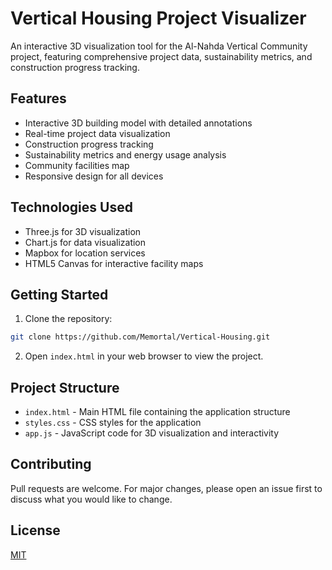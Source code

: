 # Vertical Housing Project Visualizer

An interactive 3D visualization tool for the Al-Nahda Vertical Community project, featuring comprehensive project data, sustainability metrics, and construction progress tracking.

## Features

- Interactive 3D building model with detailed annotations
- Real-time project data visualization
- Construction progress tracking
- Sustainability metrics and energy usage analysis
- Community facilities map
- Responsive design for all devices

## Technologies Used

- Three.js for 3D visualization
- Chart.js for data visualization
- Mapbox for location services
- HTML5 Canvas for interactive facility maps

## Getting Started

1. Clone the repository:
```bash
git clone https://github.com/Memortal/Vertical-Housing.git
```

2. Open `index.html` in your web browser to view the project.

## Project Structure

- `index.html` - Main HTML file containing the application structure
- `styles.css` - CSS styles for the application
- `app.js` - JavaScript code for 3D visualization and interactivity

## Contributing

Pull requests are welcome. For major changes, please open an issue first to discuss what you would like to change.

## License

[MIT](https://choosealicense.com/licenses/mit/)
